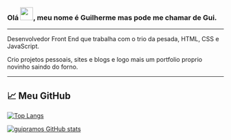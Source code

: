### Olá <img src="https://raw.githubusercontent.com/MartinHeinz/MartinHeinz/master/wave.gif" width="30px">, meu nome é Guilherme mas pode me chamar de Gui.

---

Desenvolvedor Front End que trabalha com o trio da pesada, HTML, CSS e JavaScript.

Crio projetos pessoais, sites e blogs e logo mais um portfolio proprio novinho saindo do forno.

---

## &#x1f4c8; Meu GitHub

[![Top Langs](https://github-readme-stats.vercel.app/api/top-langs/?username=guipramos&hide=java,Ruby&theme=tokyonight&layout=compact)](https://github.com/anuraghazra/github-readme-stats)

[![guipramos GitHub stats](https://github-readme-stats.vercel.app/api?username=guipramos&theme=tokyonight&show_icons=true)](https://github.com/anuraghazra/github-readme-stats)


<!--
**guipramos/guipramos** is a ✨ _special_ ✨ repository because its `README.md` (this file) appears on your GitHub profile.

Here are some ideas to get you started:

- 🔭 I’m currently working on ...
- 🌱 I’m currently learning ...
- 👯 I’m looking to collaborate on ...
- 🤔 I’m looking for help with ...
- 💬 Ask me about ...
- 📫 How to reach me: ...
- 😄 Pronouns: ...
- ⚡ Fun fact: ...
-->
